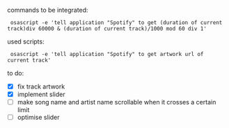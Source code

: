 commands to be integrated:

```
 osascript -e 'tell application "Spotify" to get (duration of current track)div 60000 & (duration of current track)/1000 mod 60 div 1'
```
used scripts:
```
 osascript -e 'tell application "Spotify" to get artwork url of current track'
```

to do:

- [x] fix track artwork
- [x] implement slider 
- [ ] make song name and artist name scrollable when it crosses a certain limit
- [ ] optimise slider
